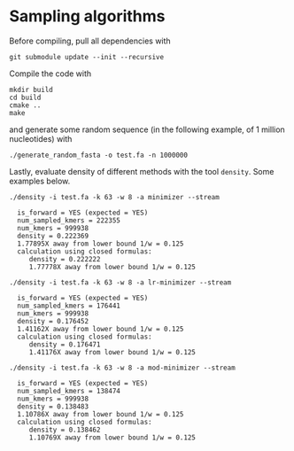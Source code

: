 # Sampling algorithms

Before compiling, pull all dependencies with

	git submodule update --init --recursive

Compile the code with

    mkdir build
    cd build
    cmake ..
    make

and generate some random sequence (in the following example, of 1 million nucleotides) with

    ./generate_random_fasta -o test.fa -n 1000000

Lastly, evaluate density of different methods with the tool `density`.
Some examples below.

	./density -i test.fa -k 63 -w 8 -a minimizer --stream

	  is_forward = YES (expected = YES)
	  num_sampled_kmers = 222355
	  num_kmers = 999938
	  density = 0.222369
	  1.77895X away from lower bound 1/w = 0.125
	  calculation using closed formulas:
	     density = 0.222222
	     1.77778X away from lower bound 1/w = 0.125

	./density -i test.fa -k 63 -w 8 -a lr-minimizer --stream

	  is_forward = YES (expected = YES)
	  num_sampled_kmers = 176441
	  num_kmers = 999938
	  density = 0.176452
	  1.41162X away from lower bound 1/w = 0.125
	  calculation using closed formulas:
	     density = 0.176471
	     1.41176X away from lower bound 1/w = 0.125

	./density -i test.fa -k 63 -w 8 -a mod-minimizer --stream

	  is_forward = YES (expected = YES)
	  num_sampled_kmers = 138474
	  num_kmers = 999938
	  density = 0.138483
	  1.10786X away from lower bound 1/w = 0.125
	  calculation using closed formulas:
	     density = 0.138462
	     1.10769X away from lower bound 1/w = 0.125
